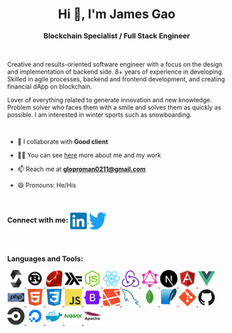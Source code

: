 <!-- [![MasterHead](https://visme.co/blog/wp-content/uploads/2019/10/animated-presentation-software-header.gif)]() -->

<h1 align="center">Hi 👋, I'm James Gao</h1>
<h3 align="center">Blockchain Specialist / Full Stack Engineer</h3>
<br />

Creative and results-oriented software engineer with a focus on the design and implementation of backend side. 8+ years of experience in developing.
Skilled in agile processes, backend and frontend development, and creating financial dApp on blockchain.

Lover of everything related to generate innovation and new knowledge. Problem solver who faces them with a smile and solves them as quickly as possible. I am interested in winter sports such as snowboarding.

<br />

<img src="https://raw.githubusercontent.com/deep-quality-dev/deep-quality-dev/main/code.gif" align="right" alt="" width="50%">

- 👯 I collaborate with **Good client**

- 👨‍💻 You can see [here](https://jgoodidea.netlify.app/) more about me and my work

- 📫 Reach me at **gloproman0211@gmail.com**

- 😄 Pronouns: He/His

<br />
<p align="left">
  <h3 align="left">Connect with me:
    <a href="https://linkedin.com/in/jgoodidea" target="_blank">
      <img align="center" src="https://raw.githubusercontent.com/devicons/devicon/master/icons/linkedin/linkedin-original.svg" alt="james" height="40" width="40" />
    </a>
    <a href="https://twitter.com/jgoodidea" target="_blank">
      <img align="center" src="https://raw.githubusercontent.com/devicons/devicon/master/icons/twitter/twitter-original.svg" alt="james" height="40" width="40" />
    </a>
  </h3>
</p>
<br />

<h3 align="left">Languages and Tools:</h3>

<a href="#" target="_blank" rel="noreferrer">
  <img src="https://raw.githubusercontent.com/devicons/devicon/master/icons/solidity/solidity-original.svg" alt="nodejs" width="40" height="40" />
</a>
<a href="#" target="_blank" rel="noreferrer">
  <img src="https://raw.githubusercontent.com/devicons/devicon/master/icons/rust/rust-plain.svg" alt="nodejs" width="40" height="40" />
</a>
<a href="#" target="_blank" rel="noreferrer">
  <img src="https://raw.githubusercontent.com/devicons/devicon/master/icons/ruby/ruby-original.svg" alt="nodejs" width="40" height="40" />
</a>
<a href="#" target="_blank" rel="noreferrer">
  <img src="https://raw.githubusercontent.com/devicons/devicon/master/icons/haskell/haskell-plain.svg" alt="nodejs" width="40" height="40" />
</a>

<a href="#" target="_blank" rel="noreferrer">
  <img src="https://raw.githubusercontent.com/devicons/devicon/master/icons/nodejs/nodejs-original.svg" alt="nodejs" width="40" height="40" />
</a>
<a href="#" target="_blank" rel="noreferrer">
  <img src="https://raw.githubusercontent.com/devicons/devicon/master/icons/react/react-original.svg" alt="react" width="40" height="40" />
</a>
<a href="#" target="_blank" rel="noreferrer">
  <img src="https://raw.githubusercontent.com/devicons/devicon/master/icons/redux/redux-original.svg" alt="redux" width="40" height="40" />
</a>
<a href="#" target="_blank" rel="noreferrer">
  <img src="https://raw.githubusercontent.com/devicons/devicon/master/icons/graphql/graphql-plain.svg" alt="mysql" width="40" height="40" />
</a>
<a href="#" target="_blank" rel="noreferrer">
  <img src="https://raw.githubusercontent.com/devicons/devicon/master/icons/nextjs/nextjs-original.svg" alt="nextjs" width="40" height="40" />
</a>
<a href="#" target="_blank" rel="noreferrer">
  <img src="https://raw.githubusercontent.com/devicons/devicon/master/icons/angularjs/angularjs-original.svg" alt="angularjs" width="40" height="40" />
</a>
<a href="#" target="_blank" rel="noreferrer">
  <img src="https://raw.githubusercontent.com/devicons/devicon/master/icons/vuejs/vuejs-original.svg" alt="vuejs" width="40" height="40" />
</a>
<a href="#" target="_blank" rel="noreferrer">
  <img src="https://raw.githubusercontent.com/devicons/devicon/master/icons/php/php-original.svg" alt="php" width="40" height="40" />
</a>

<a href="#" target="_blank" rel="noreferrer">
  <img src="https://raw.githubusercontent.com/devicons/devicon/master/icons/html5/html5-original.svg" alt="html5" width="40" height="40" />
</a>
<a href="#" target="_blank" rel="noreferrer">
  <img src="https://raw.githubusercontent.com/devicons/devicon/master/icons/css3/css3-original.svg" alt="css3" width="40" height="40" />
</a>
<a href="#" target="_blank" rel="noreferrer">
  <img src="https://raw.githubusercontent.com/devicons/devicon/master/icons/javascript/javascript-original.svg" alt="javascript" width="40" height="40" />
</a>
<a href="#" target="_blank" rel="noreferrer">
  <img src="https://raw.githubusercontent.com/devicons/devicon/master/icons/bootstrap/bootstrap-original.svg" alt="bootstrap" width="40" height="40" />
</a>
<a href="#" target="_blank" rel="noreferrer">
  <img src="https://raw.githubusercontent.com/devicons/devicon/master/icons/laravel/laravel-plain.svg" alt="laravel" width="40" height="40" />
</a>
<a href="#" target="_blank" rel="noreferrer">
  <img src="https://raw.githubusercontent.com/devicons/devicon/master/icons/mysql/mysql-original.svg" alt="mysql" width="40" height="40" />
</a>
<a href="#" target="_blank" rel="noreferrer">
  <img src="https://raw.githubusercontent.com/devicons/devicon/master/icons/mongodb/mongodb-original.svg" alt="mongodb" width="40" height="40" />
</a>
<a href="#" target="_blank" rel="noreferrer">
  <img src="https://raw.githubusercontent.com/devicons/devicon/master/icons/sqlite/sqlite-original.svg" alt="sqlite" width="40" height="40" />
</a>

<a href="#" target="_blank" rel="noreferrer">
  <img src="https://raw.githubusercontent.com/devicons/devicon/master/icons/git/git-original.svg" alt="git" width="40" height="40" />
</a>
<a href="#" target="_blank" rel="noreferrer">
  <img src="https://raw.githubusercontent.com/devicons/devicon/master/icons/github/github-original.svg" alt="git" width="40" height="40" />
</a>
<a href="#" target="_blank" rel="noreferrer">
  <img src="https://raw.githubusercontent.com/devicons/devicon/master/icons/circleci/circleci-plain.svg" alt="git" width="40" height="40" />
</a>
<a href="#" target="_blank" rel="noreferrer">
  <img src="https://raw.githubusercontent.com/devicons/devicon/master/icons/digitalocean/digitalocean-original.svg" alt="git" width="40" height="40" />
</a>
<a href="#" target="_blank" rel="noreferrer">
  <img src="https://raw.githubusercontent.com/devicons/devicon/master/icons/docker/docker-plain.svg" alt="git" width="40" height="40" />
</a>
<a href="#" target="_blank" rel="noreferrer">
  <img src="https://raw.githubusercontent.com/devicons/devicon/master/icons/nginx/nginx-original.svg" alt="mongodb" width="40" height="40" />
</a>
<a href="#" target="_blank" rel="noreferrer">
  <img src="https://raw.githubusercontent.com/devicons/devicon/master/icons/apache/apache-original-wordmark.svg" alt="mongodb" width="40" height="40" />
</a>
